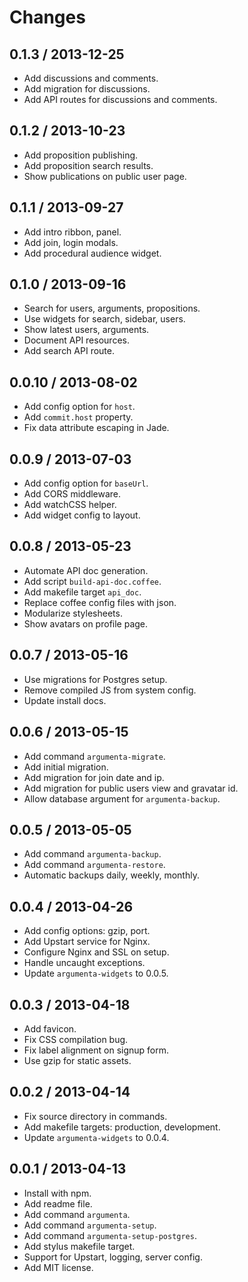 
# Changes

## 0.1.3 / 2013-12-25

+ Add discussions and comments.
+ Add migration for discussions.
+ Add API routes for discussions and comments.

## 0.1.2 / 2013-10-23

+ Add proposition publishing.
+ Add proposition search results.
+ Show publications on public user page.

## 0.1.1 / 2013-09-27

+ Add intro ribbon, panel.
+ Add join, login modals.
+ Add procedural audience widget.

## 0.1.0 / 2013-09-16

+ Search for users, arguments, propositions.
+ Use widgets for search, sidebar, users.
+ Show latest users, arguments.
+ Document API resources.
+ Add search API route.

## 0.0.10 / 2013-08-02

+ Add config option for `host`.
+ Add `commit.host` property.
+ Fix data attribute escaping in Jade.

## 0.0.9 / 2013-07-03

+ Add config option for `baseUrl`.
+ Add CORS middleware.
+ Add watchCSS helper.
+ Add widget config to layout.

## 0.0.8 / 2013-05-23

+ Automate API doc generation.
+ Add script `build-api-doc.coffee`.
+ Add makefile target `api_doc`.
+ Replace coffee config files with json.
+ Modularize stylesheets.
+ Show avatars on profile page.

## 0.0.7 / 2013-05-16

+ Use migrations for Postgres setup.
+ Remove compiled JS from system config.
+ Update install docs.

## 0.0.6 / 2013-05-15

+ Add command `argumenta-migrate`.
+ Add initial migration.
+ Add migration for join date and ip.
+ Add migration for public users view and gravatar id.
+ Allow database argument for `argumenta-backup`.

## 0.0.5 / 2013-05-05

+ Add command `argumenta-backup`.
+ Add command `argumenta-restore`.
+ Automatic backups daily, weekly, monthly.

## 0.0.4 / 2013-04-26

+ Add config options: gzip, port.
+ Add Upstart service for Nginx.
+ Configure Nginx and SSL on setup.
+ Handle uncaught exceptions.
+ Update `argumenta-widgets` to 0.0.5.

## 0.0.3 / 2013-04-18

+ Add favicon.
+ Fix CSS compilation bug.
+ Fix label alignment on signup form.
+ Use gzip for static assets.

## 0.0.2 / 2013-04-14

+ Fix source directory in commands.
+ Add makefile targets: production, development.
+ Update `argumenta-widgets` to 0.0.4.

## 0.0.1 / 2013-04-13

+ Install with npm.
+ Add readme file.
+ Add command `argumenta`.
+ Add command `argumenta-setup`.
+ Add command `argumenta-setup-postgres`.
+ Add stylus makefile target.
+ Support for Upstart, logging, server config.
+ Add MIT license.
